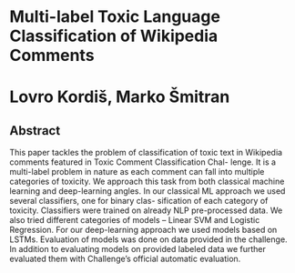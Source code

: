 # Multi-label Toxic Language Classification of Wikipedia Comments
# Lovro Kordiš, Marko Šmitran

## Abstract
This paper tackles the problem of classification of toxic text in Wikipedia comments featured in Toxic Comment Classification Chal-
lenge. It is a multi-label problem in nature as each comment can fall into multiple categories of toxicity. We approach this task from
both classical machine learning and deep-learning angles. In our classical ML approach we used several classifiers, one for binary clas-
sification of each category of toxicity. Classifiers were trained on already NLP pre-processed data. We also tried different categories of
models – Linear SVM and Logistic Regression. For our deep-learning approach we used models based on LSTMs. Evaluation of models
was done on data provided in the challenge. In addition to evaluating models on provided labeled data we further evaluated them with
Challenge’s official automatic evaluation.
